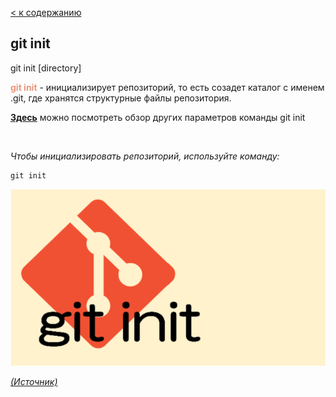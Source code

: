 [< к содержанию](README.md)

## git init
git init [directory]

<span style="color:#E9967A">**git init**</span> - инициализирует репозиторий, то есть созадет каталог с именем .git, где хранятся структурные файлы репозитория. 

[**Здесь**](https://fig.io/manual/git/init "https://fig.io/manual/git/init") можно посмотреть обзор других параметров команды git init

<br/>

_Чтобы инициализировать репозиторий, используйте команду:_

```bash=
git init
```
![git-init](assets/git-init.png)

[_(Источник)_](https://snowsystem.net/git/git-command/git-init/)